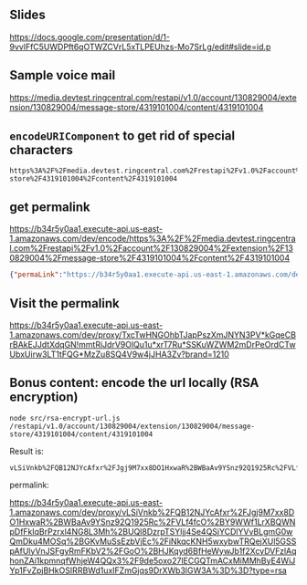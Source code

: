 ## Slides

https://docs.google.com/presentation/d/1-9vvlFfC5UWDPft6qOTWZCVrL5xTLPEUhzs-Mo7SrLg/edit#slide=id.p



## Sample voice mail

https://media.devtest.ringcentral.com/restapi/v1.0/account/130829004/extension/130829004/message-store/4319101004/content/4319101004



## `encodeURIComponent` to get rid of special characters

```
https%3A%2F%2Fmedia.devtest.ringcentral.com%2Frestapi%2Fv1.0%2Faccount%2F130829004%2Fextension%2F130829004%2Fmessage-store%2F4319101004%2Fcontent%2F4319101004
```



## get permalink

https://b34r5y0aa1.execute-api.us-east-1.amazonaws.com/dev/encode/https%3A%2F%2Fmedia.devtest.ringcentral.com%2Frestapi%2Fv1.0%2Faccount%2F130829004%2Fextension%2F130829004%2Fmessage-store%2F4319101004%2Fcontent%2F4319101004


```json
{"permaLink":"https://b34r5y0aa1.execute-api.us-east-1.amazonaws.com/dev/proxy/TxcTwHNGOhbTJapPszXmJNYN3PV*kGqeCBrBAkEJJdtXdqGN!mmtRiJdrV9OlQu1u*xrT7Ru*SSKuWZWM2mDrPeOrdCTwUbxUirw3LT1tFQG*MzZu8SQ4V9w4jJHA3Zv?brand=1210","error":null,"message":"ok"}
```



## Visit the permalink

https://b34r5y0aa1.execute-api.us-east-1.amazonaws.com/dev/proxy/TxcTwHNGOhbTJapPszXmJNYN3PV*kGqeCBrBAkEJJdtXdqGN!mmtRiJdrV9OlQu1u*xrT7Ru*SSKuWZWM2mDrPeOrdCTwUbxUirw3LT1tFQG*MzZu8SQ4V9w4jJHA3Zv?brand=1210



## Bonus content: encode the url locally (RSA encryption)

```
node src/rsa-encrypt-url.js /restapi/v1.0/account/130829004/extension/130829004/message-store/4319101004/content/4319101004
```

Result is:

```
vLSiVnkb%2FQB12NJYcAfxr%2FJgj9M7xx8DO1HxwaR%2BWBaAv9YSnz92Q1925Rc%2FVLf4fcO%2BY9WWf1LrXBQWNpDfFklqBrPzrxl4NG8L3Mh%2BUQl8DzrpTSYljj4Se4QSjYCDlYVvBLgmG0wQmDku4MOSq%2BGKvMuSsEzbVjEc%2FiNkqcKNH5wxybwTRQejXUl5GSSpAfUlyVnJSFgyRmFKbV2%2FGoO%2BHJKqyd6BfHeWywJb1f2XcyDVFzlAqhonZAi1kpmnqfWhjeW4QQx3%2F9de5oxo27lECGQTmACxMiMMhByE4WiJYp1FvZpjBHkOSIRRBWd1uxIFZmGjqs9DrXWb3lGW3A%3D%3D
```

permalink:

https://b34r5y0aa1.execute-api.us-east-1.amazonaws.com/dev/proxy/vLSiVnkb%2FQB12NJYcAfxr%2FJgj9M7xx8DO1HxwaR%2BWBaAv9YSnz92Q1925Rc%2FVLf4fcO%2BY9WWf1LrXBQWNpDfFklqBrPzrxl4NG8L3Mh%2BUQl8DzrpTSYljj4Se4QSjYCDlYVvBLgmG0wQmDku4MOSq%2BGKvMuSsEzbVjEc%2FiNkqcKNH5wxybwTRQejXUl5GSSpAfUlyVnJSFgyRmFKbV2%2FGoO%2BHJKqyd6BfHeWywJb1f2XcyDVFzlAqhonZAi1kpmnqfWhjeW4QQx3%2F9de5oxo27lECGQTmACxMiMMhByE4WiJYp1FvZpjBHkOSIRRBWd1uxIFZmGjqs9DrXWb3lGW3A%3D%3D?type=rsa
